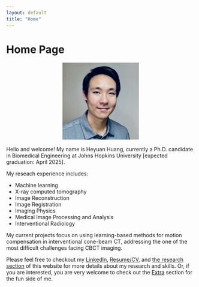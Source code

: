 ```yaml
---
layout: default
title: "Home"
---
```




# Home Page

<p align='center'>
  <img src="pictures/me.jpeg" alt="A photo of me" title="Heyuan" style="zoom:20%;">
</p>







Hello and welcome! My name is Heyuan Huang, currently a Ph.D. candidate in Biomedical Engineering at Johns Hopkins University [expected graduation: April 2025]. 

My reseach experience includes:

* Machine learning 
* X-ray computed tomography
* Image Reconstruction
* Image Registration
* Imaging Physics
* Medical Image Processing and Analysis
* Interventional Radiology

My current projects focus on using learning-based methods for motion compensation in interventional cone-beam CT, addressing the one of the most difficult challenges facing CBCT imaging.

Please feel free to checkout my [LinkedIn](https://www.linkedin.com/in/heyuan-huang-87374b129), [Resume/CV](HeyuanHuangResume.pdf), and [the research section](research.md) of this website for more details about my research and skills. Or, if you are interested, you are very welcome to check out the [Extra](aboutMe.md) section for the fun side of me.
